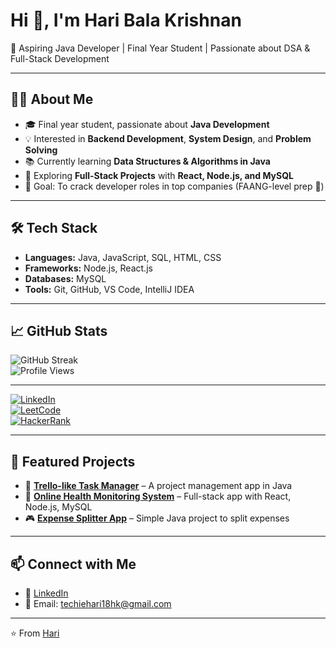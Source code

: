 # Hi 👋, I'm Hari Bala Krishnan
🚀 Aspiring Java Developer | Final Year Student | Passionate about DSA & Full-Stack Development  

---

## 👨‍💻 About Me  
- 🎓 Final year student, passionate about **Java Development**  
- 💡 Interested in **Backend Development**, **System Design**, and **Problem Solving**  
- 📚 Currently learning **Data Structures & Algorithms in Java**  
- 🌱 Exploring **Full-Stack Projects** with **React, Node.js, and MySQL**  
- 🎯 Goal: To crack developer roles in top companies (FAANG-level prep 🚀)  

---

## 🛠️ Tech Stack  
- **Languages:** Java, JavaScript, SQL, HTML, CSS  
- **Frameworks:** Node.js, React.js  
- **Databases:** MySQL  
- **Tools:** Git, GitHub, VS Code, IntelliJ IDEA  

---

## 📈 GitHub Stats  
![GitHub Streak](https://github-readme-streak-stats.herokuapp.com/?user=YOUR_USERNAME&theme=tokyonight)  
![Profile Views](https://komarev.com/ghpvc/?username=YOUR_USERNAME&color=blue&style=flat-square)


---
[![LinkedIn](https://img.shields.io/badge/LinkedIn-blue?style=for-the-badge&logo=linkedin)](https://linkedin.com/in/YOUR_LINKEDIN)  
[![LeetCode](https://img.shields.io/badge/LeetCode-orange?style=for-the-badge&logo=leetcode)](https://leetcode.com/u/iwVJTAj4J8/)  
[![HackerRank](https://img.shields.io/badge/HackerRank-brightgreen?style=for-the-badge&logo=hackerrank)]([https://www.hackerrank.com/YOUR_HACKERRANK](https://www.hackerrank.com/profile/techiehari18hk))  

---
## 📂 Featured Projects  
- 📝 **[Trello-like Task Manager](https://github.com/YOUR_GITHUB_USERNAME/trello-task-manager)** – A project management app in Java  
- 💊 **[Online Health Monitoring System](https://github.com/YOUR_GITHUB_USERNAME/health-monitoring)** – Full-stack app with React, Node.js, MySQL  
- 🎮 **[Expense Splitter App](https://github.com/YOUR_GITHUB_USERNAME/expense-splitter)** – Simple Java project to split expenses  

---

## 📫 Connect with Me  
- 💼 [LinkedIn](https://www.linkedin.com/in/YOUR_LINKEDIN)  
- 📧 Email: techiehari18hk@gmail.com

---

⭐️ From [Hari](https://github.com/YOUR_GITHUB_USERNAME)
